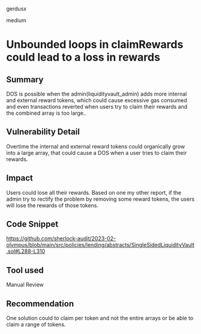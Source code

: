 gerdusx

medium

# Unbounded loops in claimRewards could lead to a loss in rewards

## Summary
DOS is possible when the admin(liquidityvault_admin) adds more internal and external reward tokens, which could cause excessive gas consumed and even transactions reverted when users try to claim their rewards and the combined array is too large..

## Vulnerability Detail
Overtime the internal and external reward tokens could organically grow into a large array, that could cause a DOS when a user tries to claim their rewards.

## Impact
Users could lose all their rewards. Based on one my other report, if the admin try to rectify the problem by removing some reward tokens, the users will lose the rewards of those tokens.

## Code Snippet
https://github.com/sherlock-audit/2023-02-olympus/blob/main/src/policies/lending/abstracts/SingleSidedLiquidityVault.sol#L288-L310

## Tool used

Manual Review

## Recommendation
One solution could to claim per token and not the entire arrays or be able to claim a range of tokens.
